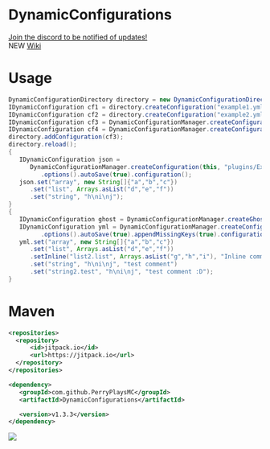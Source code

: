 # DynamicConfigurations

[Join the discord to be notified of updates!](https://discord.gg/QuG8R6c3ry)
<br>NEW [Wiki](https://github.com/PerryPlaysMC/DynamicConfigurations/wiki)


# Usage
```java
DynamicConfigurationDirectory directory = new DynamicConfigurationDirectory(this, new File("plugins/Example", "thisisatest"));
IDynamicConfiguration cf1 = directory.createConfiguration("example1.yml");
IDynamicConfiguration cf2 = directory.createConfiguration("example2.yml");
IDynamicConfiguration cf3 = DynamicConfigurationManager.createConfiguration(this, "plugins/Example/thisisatest", "example3.yml");
IDynamicConfiguration cf4 = DynamicConfigurationManager.createConfiguration(this, new File("plugins/Example/thisisatest"), "example4.yml");
directory.addConfiguration(cf3);
directory.reload();
{
   IDynamicConfiguration json =
      DynamicConfigurationManager.createConfiguration(this, "plugins/Example/example.json")
         .options().autoSave(true).configuration();
   json.set("array", new String[]{"a","b","c"})
      .set("list", Arrays.asList("d","e","f"))
      .set("string", "h\ni\nj");
}
{
   IDynamicConfiguration ghost = DynamicConfigurationManager.createGhostConfiguration(this, "example.yml");
   IDynamicConfiguration yml = DynamicConfigurationManager.createConfiguration(this, "plugins/Example/example.yml")
         .options().autoSave(true).appendMissingKeys(true).configuration();
   yml.set("array", new String[]{"a","b","c"})
      .set("list", Arrays.asList("d","e","f"))
      .setInline("list2.list", Arrays.asList("g","h","i"), "Inline comment")
      .set("string", "h\ni\nj", "test comment")
      .set("string2.test", "h\ni\nj", "test comment :D");
}
```

# Maven
```xml
<repositories>
  <repository>
      <id>jitpack.io</id>
      <url>https://jitpack.io</url>
  </repository>
</repositories>

<dependency>
   <groupId>com.github.PerryPlaysMC</groupId>
   <artifactId>DynamicConfigurations</artifactId>

   <version>v1.3.3</version>
</dependency>
```
[![](https://jitpack.io/v/PerryPlaysMC/DynamicConfigurations.svg)](https://jitpack.io/#PerryPlaysMC/DynamicConfigurations)
